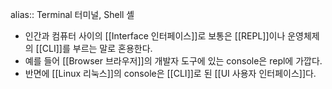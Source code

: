 alias:: Terminal 터미널, Shell 셸

- 인간과 컴퓨터 사이의 [[Interface 인터페이스]]로 보통은 [[REPL]]이나 운영체제의 [[CLI]]를 부르는 말로 혼용한다.
- 예를 들어 [[Browser 브라우저]]의 개발자 도구에 있는 console은 repl에 가깝다.
- 반면에 [[Linux 리눅스]]의 console은 [[CLI]]로 된 [[UI 사용자 인터페이스]]다.